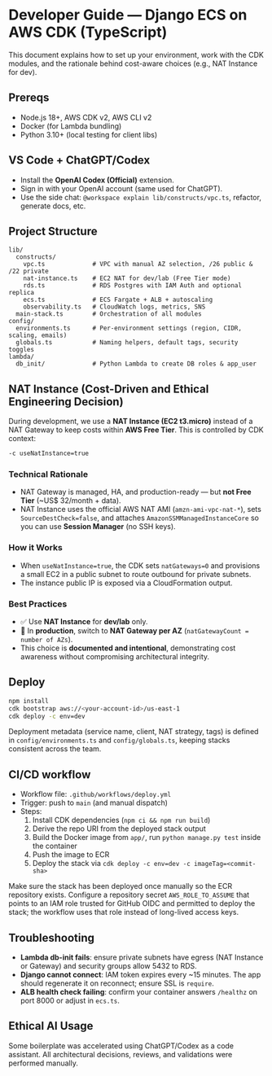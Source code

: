 # Developer Guide — Django ECS on AWS CDK (TypeScript)

This document explains how to set up your environment, work with the CDK modules, and the rationale behind cost-aware choices (e.g., NAT Instance for dev).

## Prereqs
- Node.js 18+, AWS CDK v2, AWS CLI v2
- Docker (for Lambda bundling)
- Python 3.10+ (local testing for client libs)

## VS Code + ChatGPT/Codex
- Install the **OpenAI Codex (Official)** extension.
- Sign in with your OpenAI account (same used for ChatGPT).
- Use the side chat: `@workspace explain lib/constructs/vpc.ts`, refactor, generate docs, etc.

## Project Structure
```
lib/
  constructs/
    vpc.ts             # VPC with manual AZ selection, /26 public & /22 private
    nat-instance.ts    # EC2 NAT for dev/lab (Free Tier mode)
    rds.ts             # RDS Postgres with IAM Auth and optional replica
    ecs.ts             # ECS Fargate + ALB + autoscaling
    observability.ts   # CloudWatch logs, metrics, SNS
  main-stack.ts        # Orchestration of all modules
config/
  environments.ts      # Per-environment settings (region, CIDR, scaling, emails)
  globals.ts           # Naming helpers, default tags, security toggles
lambda/
  db_init/             # Python Lambda to create DB roles & app_user
```

## NAT Instance (Cost-Driven and Ethical Engineering Decision)

During development, we use a **NAT Instance (EC2 t3.micro)** instead of a NAT Gateway to keep costs within **AWS Free Tier**. This is controlled by CDK context:
```bash
-c useNatInstance=true
```

### Technical Rationale
- NAT Gateway is managed, HA, and production-ready — but **not Free Tier** (~US$ 32/month + data).
- NAT Instance uses the official AWS NAT AMI (`amzn-ami-vpc-nat-*`), sets `SourceDestCheck=false`, and attaches `AmazonSSMManagedInstanceCore` so you can use **Session Manager** (no SSH keys).

### How it Works
- When `useNatInstance=true`, the CDK sets `natGateways=0` and provisions a small EC2 in a public subnet to route outbound for private subnets.
- The instance public IP is exposed via a CloudFormation output.

### Best Practices
- ✅ Use **NAT Instance** for **dev/lab** only.
- 🚫 In **production**, switch to **NAT Gateway per AZ** (`natGatewayCount = number of AZs`).
- This choice is **documented and intentional**, demonstrating cost awareness without compromising architectural integrity.

## Deploy
```bash
npm install
cdk bootstrap aws://<your-account-id>/us-east-1
cdk deploy -c env=dev
```

Deployment metadata (service name, client, NAT strategy, tags) is defined in
`config/environments.ts` and `config/globals.ts`, keeping stacks consistent across
the team.

## CI/CD workflow
- Workflow file: `.github/workflows/deploy.yml`
- Trigger: push to `main` (and manual dispatch)
- Steps:
  1. Install CDK dependencies (`npm ci && npm run build`)
  2. Derive the repo URI from the deployed stack output
  3. Build the Docker image from `app/`, run `python manage.py test` inside the container
  4. Push the image to ECR
  5. Deploy the stack via `cdk deploy -c env=dev -c imageTag=<commit-sha>`

Make sure the stack has been deployed once manually so the ECR repository exists. Configure a repository secret `AWS_ROLE_TO_ASSUME` that points to an IAM role trusted for GitHub OIDC and permitted to deploy the stack; the workflow uses that role instead of long-lived access keys.

## Troubleshooting
- **Lambda db-init fails**: ensure private subnets have egress (NAT Instance or Gateway) and security groups allow 5432 to RDS.
- **Django cannot connect**: IAM token expires every ~15 minutes. The app should regenerate it on reconnect; ensure SSL is `require`.
- **ALB health check failing**: confirm your container answers `/healthz` on port 8000 or adjust in `ecs.ts`.

## Ethical AI Usage
Some boilerplate was accelerated using ChatGPT/Codex as a code assistant. All architectural decisions, reviews, and validations were performed manually.
